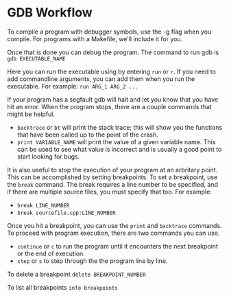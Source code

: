 GDB Workflow
=============

To compile a program with debugger symbols, use the -g flag when you compile. For programs with a Makefile, we'll include it for you.

Once that is done you can debug the program. The command to run gdb is 
`gdb EXECUTABLE_NAME`

Here you can run the executable using by entering `run` or `r`. If you need to add commandline arguments, you can add them when you run the executable. For example:
`run ARG_1 ARG_2 ...`

If your program has a segfault gdb will halt and let you know that you have hit an error. 
When the program stops, there are a couple commands that might be helpful.
+ `backtrace` or `bt` will print the stack trace; this will show you the functions that have been called up to the point of the crash.
+ `print VARIABLE_NAME` will print the value of a given variable name. This can be used to see what value is incorrect and is usually a good point to start looking for bugs.

It is also useful to stop the execution of your program at an arbritary point. This can be accomplished by setting breakpoints. To set a breakpoint, use the `break` command. The break requires a line number to be specified, and if there are multiple source files, you must specify that too. For example:
+ `break LINE_NUMBER`
+ `break sourcefile.cpp:LINE_NUMBER`

Once you hit a breakpoint, you can use the `print` and `backtrace` commands. To proceed with program execution, there are two commands you can use.
+ `continue` or `c` to run the program until it encounters the next breakpoint or the end of execution.
+ `step` or `s` to step through the the program line by line.

To delete a breakpoint
`delete BREAKPOINT_NUMBER`

To list all breakpoints
`info breakpoints`